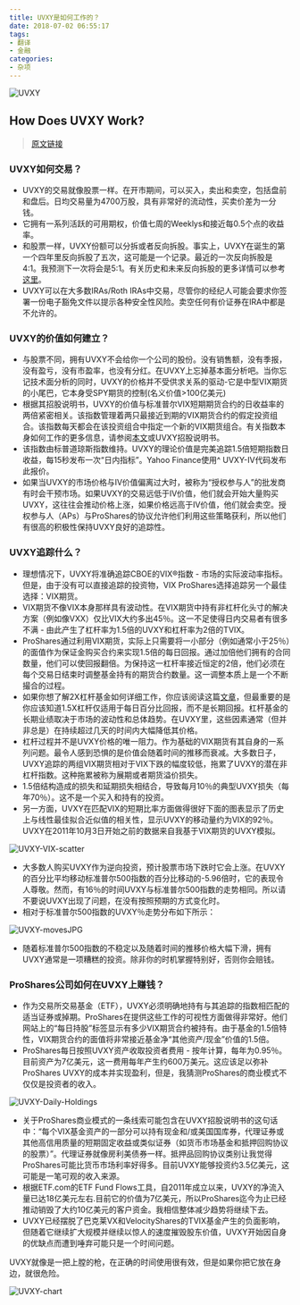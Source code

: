 ```yaml
---
title: UVXY是如何工作的？
date: 2018-07-02 06:55:17
tags: 
- 翻译
- 金融
categories: 
- 杂项
---
```


![UVXY](https://v.moring.pw/mchen/img/2018/07/uvxy_top.jpg)

<!-- more -->
## How Does UVXY Work?
>[原文链接](https://sixfigureinvesting.com/2015/03/how-does-uvxy-work/)



### UVXY如何交易？
- UVXY的交易就像股票一样。在开市期间，可以买入，卖出和卖空，包括盘前和盘后。日均交易量为4700万股，具有非常好的流动性，买卖价差为一分钱。
- 它拥有一系列活跃的可用期权，价值七周的Weeklys和接近每0.5个点的收益率。
- 和股票一样，UVXY份额可以分拆或者反向拆股。事实上，UVXY在诞生的第一个四年里反向拆股了五次，这可能是一个记录。最近的一次反向拆股是4:1。我预测下一次将会是5:1。有关历史和未来反向拆股的更多详情可以参考[这里](https://sixfigureinvesting.com/2014/01/uvxy-reverse-split/)。
- UVXY可以在大多数IRAs/Roth IRAs中交易，尽管你的经纪人可能会要求你签署一份电子豁免文件以提示各种安全性风险。卖空任何有价证券在IRA中都是不允许的。

### UVXY的价值如何建立？
- 与股票不同，拥有UVXY不会给你一个公司的股份。没有销售额，没有季报，没有盈亏，没有市盈率，也没有分红。在UVXY上忘掉基本面分析吧。当你忘记技术面分析的同时，UVXY的价格并不受供求关系的驱动-它是中型VIX期货的小尾巴，它本身受SPY期货的控制(名义价值>100亿美元)
- 根据其招股说明书，UVXY的价值与标准普尔VIX短期期货合约的日收益率的两倍紧密相关。该指数管理着两只最接近到期的VIX期货合约的假定投资组合。该指数每天都会在该投资组合中指定一个新的VIX期货组合。有关指数本身如何工作的更多信息，请参阅[本文](https://sixfigureinvesting.com/2013/03/when-a-hurricane-messes-with-a-volatility-index/)或UVXY招股说明书。
- 该指数由标普道琼斯指数维持。UVXY的理论价值是完美追踪1.5倍短期指数日收益，每15秒发布一次“日内指标”。Yahoo Finance使用^ UVXY-IV代码发布此报价。
- 如果当UVXY的市场价格与IV价值偏离过大时，被称为“授权参与人”的批发商有时会干预市场。如果UVXY的交易远低于IV价值，他们就会开始大量购买UVXY，这往往会推动价格上涨，如果价格远高于IV价值，他们就会卖空。授权参与人（APs）与ProShares的协议允许他们利用这些策略获利，所以他们有很高的积极性保持UVXY良好的追踪性。

### UVXY追踪什么？
- 理想情况下，UVXY将准确追踪CBOE的VIX®指数 - 市场的实际波动率指标。 但是，由于没有可以直接追踪的投资物，VIX ProShares选择追踪另一个最佳选择：VIX期货。
- VIX期货不像VIX本身那样具有波动性。在VIX期货中持有非杠杆化头寸的解决方案（例如像VXX）仅比VIX大约多出45％。这一不足使得日内交易者有很多不满 - 由此产生了杠杆率为1.5倍的UVXY和杠杆率为2倍的TVIX。
- ProShares通过利用VIX期货，实际上只需要将一小部分（例如通常小于25％）的面值作为保证金购买合约来实现1.5倍的每日回报。通过加倍他们拥有的合同数量，他们可以使回报翻倍。为保持这一杠杆率接近恒定的2倍，他们必须在每个交易日结束时调整基金持有的期货合约数量。这一调整本质上是一个不断撮合的过程。
- 如果你想了解2X杠杆基金如何详细工作，你应该阅读这篇[文章](https://sixfigureinvesting.com/2012/03/under-the-hood-of-a-leveraged-etf/)，但最重要的是你应该知道1.5X杠杆仅适用于每日百分比回报，而不是长期回报。杠杆基金的长期业绩取决于市场的波动性和总体趋势。在UVXY里，这些因素通常（但并非总是）在持续超过几天的时间内大幅降低其价格。
- 杠杆过程并不是UVXY价格的唯一阻力。作为基础的VIX期货有其自身的一系列问题。最令人感到恐惧的是价值会随着时间的推移而衰减。大多数日子，UVXY追踪的两组VIX期货相对于VIX下跌的幅度较低，拖累了UVXY的潜在非杠杆指数。这种拖累被称为展期或者期货溢价损失。
- 1.5倍结构造成的损失和延期损失相结合，导致每月10％的典型UVXY损失（每年70％）。这不是一个买入和持有的投资。
- 另一方面，UVXY在匹配VIX的短期比率方面做得很好下面的图表显示了历史上与线性最佳拟合近似值的相关性，显示UVXY的移动量约为VIX的92％。UVXY在2011年10月3日开始之前的数据来自我基于VIX期货的UVXY模拟。

![UVXY-VIX-scatter](https://v.moring.pw/mchen/img/2018/07/UVXY-VIX-scatter.jpg)

- 大多数人购买UVXY作为逆向投资，预计股票市场下跌时它会上涨。在UVXY的百分比平均移动标准普尔500指数的百分比移动的-5.96倍时，它的表现令人尊敬。然而，有16％的时间UVXY与标准普尔500指数的走势相同。所以请不要说UVXY出现了问题，在没有按照预期的方式变化时。
- 相对于标准普尔500指数的UVXY％走势分布如下所示：

![UVXY-movesJPG](https://v.moring.pw/mchen/img/2018/07/UVXY-movesJPG.jpg)

- 随着标准普尔500指数的不稳定以及随着时间的推移价格大幅下滑，拥有UVXY通常是一项糟糕的投资。除非你的时机掌握特别好，否则你会赔钱。

### ProShares公司如何在UVXY上赚钱？
- 作为交易所交易基金（ETF），UVXY必须明确地持有与其追踪的指数相匹配的适当证券或掉期。ProShares在提供这些工作的可视性方面做得非常好。他们网站上的“每日持股”标签显示有多少VIX期货合约被持有。由于基金的1.5倍特性，VIX期货合约的面值将非常接近基金净“其他资产/现金”价值的1.5倍。
- ProShares每日按照UVXY资产收取投资者费用 - 按年计算，每年为0.95％。 目前资产为7亿美元，这一费用每年产生约600万美元。这应该足以弥补ProShares UVXY的成本并实现盈利，但是，我猜测ProShares的商业模式不仅仅是投资者的收入。

![UVXY-Daily-Holdings](https://v.moring.pw/mchen/img/2018/07/UVXY-Daily-Holdings.jpg)

- 关于ProShares商业模式的一条线索可能包含在UVXY招股说明书的这句话中：“每个VIX基金资产的一部分可以持有现金和/或美国国库券，代理证券或其他高信用质量的短期固定收益或类似证券（如货币市场基金和抵押回购协议的股票）”。代理证券就像房利美债券一样。抵押品回购协议类别让我觉得ProShares可能比货币市场利率好得多。目前UVXY能够投资约3.5亿美元，这可能是一笔可观的收入来源。
- 根据ETF.com的ETF Fund Flows工具，自2011年成立以来，UVXY的净流入量已达18亿美元左右.目前它的价值为7亿美元，所以ProShares迄今为止已经推动销毁了大约10亿美元的客户资金。我相信整体减少趋势将继续下去。
- UVXY已经摆脱了巴克莱VX和VelocityShares的TVIX基金产生的负面影响，但随着它继续扩大规模并继续以惊人的速度摧毁股东价值，UVXY开始因自身的优缺点而遭到唾弃可能只是一个时间问题。

UVXY就像是一把上膛的枪，在正确的时间使用很有效，但是如果你把它放在身边，就很危险。

![UVXY-chart](https://v.moring.pw/mchen/img/2018/07/UVXY-chart.jpg)
